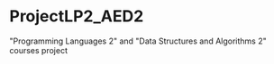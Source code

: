 # ProjectLP2_AED2
"Programming Languages 2"  and "Data Structures and Algorithms 2" courses project
